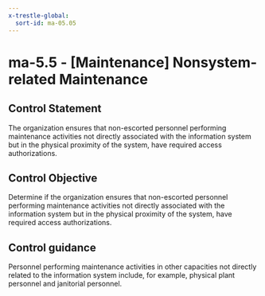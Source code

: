 ```yaml
---
x-trestle-global:
  sort-id: ma-05.05
---
```


# ma-5.5 - \[Maintenance\] Nonsystem-related Maintenance

## Control Statement

The organization ensures that non-escorted personnel performing maintenance activities not directly associated with the information system but in the physical proximity of the system, have required access authorizations.

## Control Objective

Determine if the organization ensures that non-escorted personnel performing maintenance activities not directly associated with the information system but in the physical proximity of the system, have required access authorizations.

## Control guidance

Personnel performing maintenance activities in other capacities not directly related to the information system include, for example, physical plant personnel and janitorial personnel.
